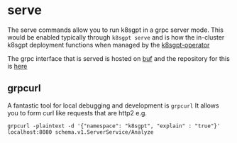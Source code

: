 # serve

The serve commands allow you to run k8sgpt in a grpc server mode.
This would be enabled typically through `k8sgpt serve` and is how the in-cluster k8sgpt deployment functions when managed by the [k8sgpt-operator](https://github.com/k8sgpt-ai/k8sgpt-operator)

The grpc interface that is served is hosted on [buf](https://buf.build/k8sgpt-ai/schemas) and the repository for this is [here](https://github.com/k8sgpt-ai/schemas)

## grpcurl

A fantastic tool for local debugging and development is `grpcurl` 
It allows you to form curl like requests that are http2
e.g. 

```
grpcurl -plaintext -d '{"namespace": "k8sgpt", "explain" : "true"}' localhost:8080 schema.v1.ServerService/Analyze
```

